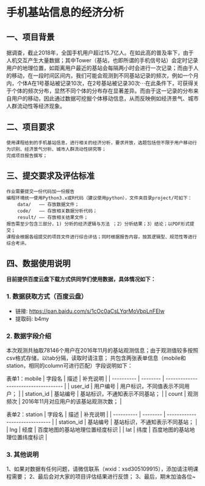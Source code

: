 # 手机基站信息的经济分析
## 一、项目背景
据调查，截止2018年，全国手机用户超过15.7亿人。在如此高的普及率下，由于人机交互产生大量数据；其中Tower（基站，也即所谓的手机信号站）会定时记录用户的地理位置，如距离用户最近的基站会每隔两小时会进行一次记录；而由于人的移动，在一段时间区间内，我们可能会观测到不同基站记录的频次，例如一个月内，个体A在1号基站被记录10次，在2号基站被记录30次⋯在此条件下，可获得关于个体的频次分布，显然不同个体的分布存在显著差异。而由于这一记录的分布来自用户的移动，因此通过数据可挖掘个体移动信息，从而反映例如经济景气、城市人群流动性等经济现象。
## 二、项目要求
	使用课程给到的手机基站信息，进行相关的经济分析，要求开放，选题包括但不限于用户移动行为识别、经济景气分析、城市人群流动性研究等；
	完成项目报告撰写；


## 三、提交要求及评估标准
	作业需要提交一份代码加一份报告
	编程环境统一使用Python3.x或R代码（建议使用python），文件夹目录project/可如下：
		data/	—— 存放数据文件；
		code/ 	—— 存放相关数据分析代码；
		result/	—— 存放相关结果文件；
	报告需至少包含三部分，1) 分析的经济逻辑与方法 ；2）分析结果；3）结论；以PDF形式提交；
	课程会根据各组提交的项目文件进行综合评估；同时根据报告内容，按其逻辑型、规范性等进行综合考评。


## 四、数据使用说明

**目前提供百度云盘下载方式供同学们使用数据，具体情况如下：**
### 1. 数据获取方式（百度云盘）
- 链接: https://pan.baidu.com/s/1cOc0aCsLYqrMoVbpLnFElw
- 提取码: b4my

### 2. 数据字段介绍
本次观测共抽取78146个用户在2016年11月的基站观测信息；由于观测值较多按照csv格式存储，以tab分隔，读取时请注意；
共包含两张表单信息（mobile和station，相同的column可进行匹配）字段说明如下：

表单1：mobile
| 字段名  | 描述   | 补充说明                         |
| ---------- | -------- | ------------------------------------ |
| user_id    | 用户编号 | 用户标识，不同值表示不同用户； |
| station_id | 基站编号 | 基站标识，不通知表示不同基站； |
| count      | 观测频次 | 2016年11月对应用户的该基站观测次数； |

表单2：station
| 字段名  | 描述   | 补充说明                   |
| ---------- | -------- | ------------------------------ |
| station_id | 基站编号 | 基站标识，不通知表示不同基站； |
| lng        | 经度   | 百度地图的基站地理位置经度标识 |
| lat        | 纬度   | 百度地图的基站地理位置纬度标识 |

### 3. 其他说明
1、如果对数据有任何问题，请微信联系（wxid：xsd305109915），添加请注明课程需要；
2、最后会对大家的项目评估结果进行反馈；
3、最后，期末加油各位~
